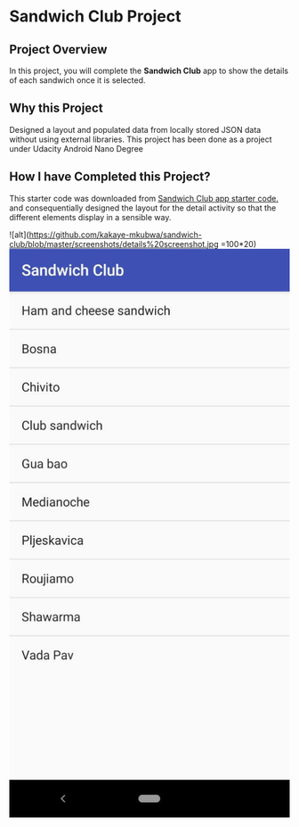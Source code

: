 # Sandwich Club Project

## Project Overview
In this project, you will complete the **Sandwich Club** app to
show the details of each sandwich once it is selected.

## Why this Project
Designed a layout and populated data from locally stored JSON data without
using external libraries. This project has been done as a project under Udacity
Android Nano Degree

## How I have Completed this Project?
This starter code was downloaded from [Sandwich Club app starter code.](https://github.com/udacity/sandwich-club-starter-code)
and consequentially designed the layout for the detail activity so that the different elements
display in a sensible way.

![alt](https://github.com/kakaye-mkubwa/sandwich-club/blob/master/screenshots/details%20screenshot.jpg =100*20)
![alt](https://github.com/kakaye-mkubwa/sandwich-club/blob/master/screenshots/sandwich%20list.jpg)
